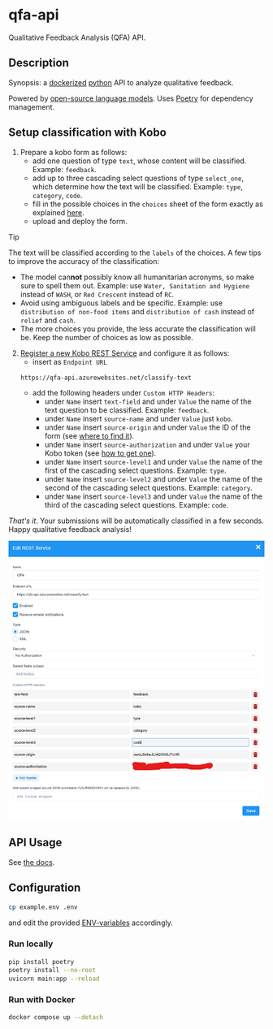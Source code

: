 # qfa-api

Qualitative Feedback Analysis (QFA) API.

## Description

Synopsis: a [dockerized](https://www.docker.com/) [python](https://www.python.org/) API to analyze qualitative feedback.

Powered by [open-source language models](https://huggingface.co/). Uses [Poetry](https://python-poetry.org/) for dependency management.

## Setup classification with Kobo

1. Prepare a kobo form as follows:
   * add one question of type `text`, whose content will be classified. Example: `feedback`.
   * add up to three cascading select questions of type `select_one`, which determine how the text will be classified. Example: `type`, `category`, `code`.
   * fill in the possible choices in the `choices` sheet of the form exactly as explained [here](https://support.kobotoolbox.org/cascading_select.html#adding-cascading-question-sets-in-xlsform-option-1).
   * upload and deploy the form.

> [!TIP]
> The text will be classified according to the `labels` of the choices. A few tips to improve the accuracy of the classification:
> * The model can**not** possibly know all humanitarian acronyms, so make sure to spell them out. Example: use `Water, Sanitation and Hygiene` instead of `WASH`, or `Red Crescent` instead of `RC`.
> * Avoid using ambiguous labels and be specific. Example: use `distribution of non-food items` and `distribution of cash` instead of `relief` and `cash`.
> * The more choices you provide, the less accurate the classification will be. Keep the number of choices as low as possible.

2. [Register a new Kobo REST Service](https://support.kobotoolbox.org/rest_services.html) and configure it as follows:
   * insert as `Endpoint URL`
    ```
    https://qfa-api.azurewebsites.net/classify-text
    ```
   * add the following headers under `Custom HTTP Headers`:
       * under `Name` insert `text-field` and under `Value` the name of the text question to be classified. Example: `feedback`.
       * under `Name` insert `source-name` and under `Value` just `kobo`.
       * under `Name` insert `source-origin` and under `Value` the ID of the form (see [where to find it](https://im.unhcr.org/kobosupport/)).
       * under `Name` insert `source-authorization` and under `Value` your Kobo token (see [how to get one](https://support.kobotoolbox.org/api.html#getting-your-api-token)).
       * under `Name` insert `source-level1` and under `Value` the name of the first of the cascading select questions. Example: `type`.
       * under `Name` insert `source-level2` and under `Value` the name of the second of the cascading select questions. Example: `category`.
       * under `Name` insert `source-level3` and under `Value` the name of the third of the cascading select questions. Example: `code`.

_That's it_. Your submissions will be automatically classified in a few seconds. Happy qualitative feedback analysis!


![img.png](img.png)


## API Usage

See [the docs](https://qfa-api.azurewebsites.net/docs).

## Configuration

```sh
cp example.env .env
```

and edit the provided [ENV-variables](./example.env) accordingly.

### Run locally

```sh
pip install poetry
poetry install --no-root
uvicorn main:app --reload
```

### Run with Docker

```sh
docker compose up --detach
```

